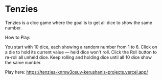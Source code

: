 # Tenzies

Tenzies is a dice game where the goal is to get all dice to show the same number.

How to Play:

You start with 10 dice, each showing a random number from 1 to 6.
Click on a die to hold its current value — held dice won't roll.
Click the Roll button to re-roll all unheld dice.
Keep rolling and holding dice until all 10 dice show the same number.

Play here: https://tenzies-knmw3osuv-kerushanis-projects.vercel.app/
